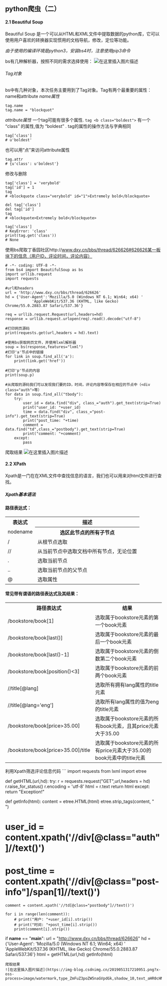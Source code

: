 ## python爬虫（二）
#### 2.1 Beautiful Soup
Beautiful Soup 是一个可以从HTML和XML文件中提取数据的python库，它可以使用用户喜欢的转换器实现惯用的文档导航，修改，定位等功能。

*由于使用的编译环境是python3，安装bs4时，注意使用pip3命令*

bs有几种解析器，按照不同的需求选择使用：
![在这里插入图片描述](https://img-blog.csdnimg.cn/20190512171408280.png?x-oss-process=image/watermark,type_ZmFuZ3poZW5naGVpdGk,shadow_10,text_aHR0cHM6Ly9ibG9nLmNzZG4ubmV0L2RydW5rd2hpc2t5,size_16,color_FFFFFF,t_70)
###### Tag对象
bs中有几种对象，本次任务主要用到了Tag对象。Tag有两个最重要的属性：name和attribute
*name属性*
```
tag.name
tag.name = "blockquot"
```
*attribute属性*
一个tag可能有很多个属性. `tag <b class="boldest">` 有一个 “class” 的属性,值为 “boldest” . tag的属性的操作方法与字典相同
```
tag[‘class']
# u'boldest'
```
也可以用“点”来访问attribute属性

```
tag.attr
# {u'class': u'boldest'}
```
修改与删除

```
tag['class'] = 'verybold'
tag['id'] = 1
tag
# <blockquote class="verybold" id="1">Extremely bold</blockquote>

del tag['class']
del tag['id']
tag
# <blockquote>Extremely bold</blockquote>

tag['class']
# KeyError: 'class'
print(tag.get('class'))
# None
```
使用bs爬取丁香园社区http://www.dxy.cn/bbs/thread/626626#626626某一板块下的信息（用户ID，评论时间，评论内容）

```
# -*- coding: UTF-8 -*-
from bs4 import BeautifulSoup as bs
import urllib.request
import requests

#url和headers
url = 'http://www.dxy.cn/bbs/thread/626626'
hd = {'User-Agent':'Mozilla/5.0 (Windows NT 6.1; Win64; x64) '
            'AppleWebKit/537.36 (KHTML, like Gecko) Chrome/55.0.2883.87 Safari/537.36'}

req = urllib.request.Request(url,headers=hd)
response = urllib.request.urlopen(req).read().decode("utf-8")

#打印网页源码
print(requests.get(url,headers = hd).text)

#使用bs获取网页文件，并使用lxml解析器
soup = bs(response,features="lxml")
#打印'a'节点中的链接
for link in soup.find_all('a'):
    print(link.get('href'))

#打印'p'节点的内容
print(soup.p)

#从爬取的源码我们可以发现我们要的ID，时间，评论内容等保存在相应的节点中（<div class="auth">等）
for data in soup.find_all("tbody"):
    try:
        user_id = data.find("div", class_="auth").get_text(strip=True)
        print("user_id: "+user_id)
        time = data.find("div", class_="post-info").get_text(strip=True)
        print("post_time: "+time)
        comment = data.find("td",class_="postbody").get_text(strip=True)
        print("comment: "+comment)
    except:
        pass
```
爬取结果
![在这里插入图片描述](https://img-blog.csdnimg.cn/20190512202829301.png?x-oss-process=image/watermark,type_ZmFuZ3poZW5naGVpdGk,shadow_10,text_aHR0cHM6Ly9ibG9nLmNzZG4ubmV0L2RydW5rd2hpc2t5,size_16,color_FFFFFF,t_70)
#### 2.2 XPath
Xpath是一门在在XML文件中查找信息的语言，我们也可以用来对html文件进行查找。

##### Xpath基本语法
<table>
<h4>路径表达式：</h4>
  <tr>
    <th>表达式</th>
    <th>描述</th>
  </tr>
  <tr>
    <td>nodename</td>
    <th>选区此节点的所有子节点</th>
  </tr>
  <tr>
    <td>/</td>
    <td>从根节点选取</td>
  </tr>
  <tr>
    <td>//</td>
    <td>从当前节点中选取文档中所有节点，无论位置</td>
  </tr>
  <tr>
    <td>.</td>
    <td>选取当前节点</td>
  </tr>
  <tr>
    <td>..</td>
    <td>选取当前节点的父节点</td>
  </tr>
  <tr>
    <td>@</td>
    <td>选取属性</td>
  </tr>
</table>

<table>
<h4>常见带有谓语的路径表达式及其结果：</h4>
  <tr>
    <th>路径表达式</th>
    <th>结果</th>
  </tr>
  <tr>
    <td>/bookstore/book[1]</td>
    <td>选取属于bookstore元素的第一个book元素</td>
  </tr>
  <tr>
    <td>/bookstore/book[last()]</td>
    <td>选取属于bookstore元素的最后一个book元素</td>
  </tr>
  <tr>
    <td>/bookstore/book[last()-1]</td>
    <td>选取属于bookstore元素的倒数第二个book元素</td>
  </tr>
  <tr>
    <td>/bookstore/book[position()<3]</td>
    <td>选取属于bookstore元素的前两个book元素</td>
  </tr>
  <tr>
    <td>//title[@lang]</td>
    <td>选取所有拥有lang属性的title元素</td>
  </tr>
  <tr>
    <td>//title[@lang='eng']</td>
    <td>选取所有lang属性的值为eng的title元素</td>
  </tr>
  <tr>
    <td>/bookstore/book[price>35.00]</td>
    <td>选取属于bookstore元素的所有book元素，且其price元素大于35.00</td>
  </tr>
  <tr>
    <td>/bookstore/book[price>35.00]/title</td>
    <td>选取属于bookstore元素的所有price元素大于35.00的book元素中的title元素</td>
  </tr>
</table>
利用Xpath筛选评论信息代码
```
import requests
from lxml import etree

def getHTML(url,hd):
    try:
        r = requests.request("GET",url,headers = hd)
        r.raise_for_status()
        r.encoding = 'utf-8'
        html = r.text
        return html
    except:
        return "Exception!"

def getInfo(html):
    content = etree.HTML(html)
    etree.strip_tags(content, "<br />")
#   user_id = content.xpath('//div[@class="auth"]//text()')
#   post_time = content.xpath('//div[@class="post-info"]/span[1]//text()')
    comment = content.xpath('//td[@class="postbody"]//text()')

    for i in range(len(comment)):
        # print("用户: "+user_id[i].strip())
        # print("时间: "+post_time[i].strip())
        print(comment[i].strip())


if __name__ == "__main__":
    url = "http://www.dxy.cn/bbs/thread/626626"
    hd = {'User-Agent': 'Mozilla/5.0 (Windows NT 6.1; Win64; x64) '
          'AppleWebKit/537.36 (KHTML, like Gecko) Chrome/55.0.2883.87 Safari/537.36'}
    html = getHTML(url,hd)
    getInfo(html)
```
爬取结果
![在这里插入图片描述](https://img-blog.csdnimg.cn/2019051317210951.png?x-oss-process=image/watermark,type_ZmFuZ3poZW5naGVpdGk,shadow_10,text_aHR0cHM6Ly9ibG9nLmNzZG4ubmV0L2RydW5rd2hpc2t5,size_16,color_FFFFFF,t_70)
